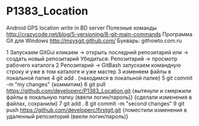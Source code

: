 P1383_Location
==============

Android GPS location write in BD server
Полезные команды
http://crazycode.net/blog/5-versioning/8-git-main-commands
Программа Git для Windows
http://msysgit.github.com/
Букварь:
githowto.com.ru

1 Запускаем GitGui кликаем -> открыть последний репозитарий
или -> создать новый репозитарий
Убедиться: Репозитарий -> просмотр рабочего каталога
2 Репозитарий -> GitBash  запускаем командную строку и уже в том каталоге и уже мастер
3 изменяем файлы в локальной папке
4 git add .     {находимся в локальной папке}
5 git commit -m "my changes"    {коммитим}
6 git pull https://github.com/developerc/P1383_Location.git 
{вытянули и смержили файлы в локальную папку (ввели логин/пароль)}
{сделали изменения в файлах, сохранили}
7 git add .
8 git commit -m "second changes"
9 git push https://github.com/developerc/firstgit.git
{поместили изменения в удаленный репозиторий (ввели логин/пароль)}

